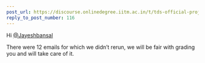 ```yaml
---
post_url: https://discourse.onlinedegree.iitm.ac.in/t/tds-official-project1-discrepencies/171141/118
reply_to_post_number: 116
---
```

Hi [@Jayeshbansal](/u/jayeshbansal)

There were 12 emails for which we didn’t rerun, we will be fair with grading you and will take care of it.